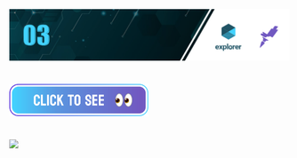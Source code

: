 <img src="https://github.com/jacksonMarcelinoFreitas/Form_Your_Event/blob/master/stage%203%20cover.png?raw=true"/>

#

<p style="align: center">
    <a href="https://github.com/jacksonMarcelinoFreitas/Form_Your_Event">
        <img src="https://github.com/jacksonMarcelinoFreitas/Mentoring_Form/raw/master/Buttom%20to%20see.png" alt="Button to see the project" style="width:250px; align:center">
    </a>
</p>

#

<img width=1080 src="https://github.com/jacksonMarcelinoFreitas/Form_Your_Event/blob/master/Form_share_your_event.gif?raw=true"/>
